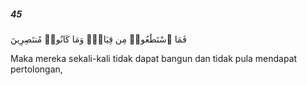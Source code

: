 ##### 45

<span class="ayah">فَمَا ٱسْتَطَٰعُوا۟ مِن قِيَامٍۢ وَمَا كَانُوا۟ مُنتَصِرِينَ</span>

<span class="ayah_translation">Maka mereka sekali-kali tidak dapat bangun dan tidak pula mendapat pertolongan,</span>
